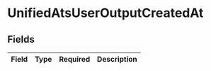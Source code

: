 # UnifiedAtsUserOutputCreatedAt


## Fields

| Field       | Type        | Required    | Description |
| ----------- | ----------- | ----------- | ----------- |